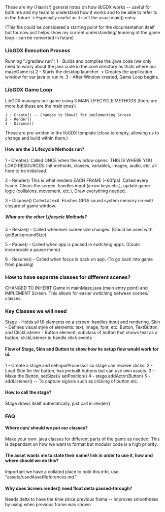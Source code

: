 These are my (Haaris') general notes on how libGDX works -- useful for both me and my team to understand how it works and to be able to refer to in the future -> Especially useful as it isn't the usual main() entry.

(This file could be considered a starting point for the documentation itself but for now just helps show my current understanding/ learning of the game loop - can be converted in future)

### LibGDX Execution Process
Running "./gradlew run":
    1 - Builds and compiles the .java code (we only need to worry about the java code in the core directory as thats where our mazeGame is)
    2 - Starts the desktop launcher -> Creates the application window for our java to run in.
    3 - After Window created, Game Loop begins.

### LibGDX Game Loop
LibGDX manages our game using 3 MAIN LIFECYCLE METHODS (there are more but these are the main ones):

    1 - Create() -- Changes to Show() for implementing Screen
    2 - Render()
    3 - Dispose()

These are pre-written in the libGDX template (close to empty, allowing us to change and build within them.)

#### How are the 3 Lifecycle Methods run?

1 - Create():
    Called ONCE when the window opens. THIS IS WHERE YOU LOAD RESOURCES.
    Init methods, classes, variables, images, audio, etc. all here to be initialised.


2 - Render()
    This is what renders EACH FRAME (~60fps). Called every frame.
    Clears the screen, handles input (arrow keys etc.), update game logic (collisions, movement, etc.), Draw everything needed.


3 - Dispose()
    Called at exit.
    Flushes GPU/ sound system memory on exit/ closure of game window.


##### What are the other Lifecycle Methods?
4 - Resize() - Called whenever screensize changes. (Could be used with getBackgroundSize)

5 - Pause() - Called when app is paused ie switching apps. (Could incorporate a pause menu)

6 - Resume() - Called when focus is back on app. (To go back into game from pausing)


### How to have separate classes for different scenes?
CHANGED TO INHERIT Game in mainMaze.java (main entry point) and IMPLEMENT Screen. This allows for easier switching between scenes/ classes.

### Key Classes we will need
Stage - Holds all UI elements on a screen: handles input and rendering.
Skin - Defines visual style of elements: text, image, font, etc.
Button, TextButton, and ClickListener - Button element, subclass of button that shows text as a button, clickListener to handle click events

#### Flow of Stage, Skin and Button to show how he setup flow would work for ui.
1 - Create a stage and setInputProcessor so stage can recieve clicks.
2 - Load Skin for the button, has prebuilt buttons but can use own assets.
3 - Make the Button, setSize()/ setPosition()
4 - stage.addActor(Button)
5 - addListener() -- To capture signals such as clicking of button etc.

#### How to call the stage?
Stage draws itself automatically, just call in render()


### FAQ

#### Where can/ should we put our classes?
Make your own .java classes for different parts of the game as needed. This is dependant on how we want to format but modular code is a high priority.

#### The asset wants me to state their name/ link in order to use it, how and where should we do this?
Important we have a collated place to hold this info, use "assets/usedAssetReferences.md."


#### Why does Screen.render() need float delta passed-through?
Needs delta to have the time since previous frame --  improves smoothness by using when previous frame was shown
